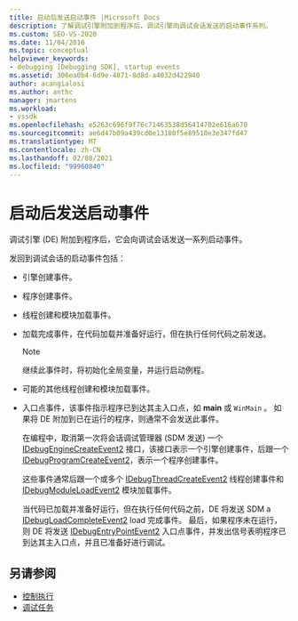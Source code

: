 ```yaml
---
title: 启动后发送启动事件 |Microsoft Docs
description: 了解调试引擎附加到程序后，调试引擎向调试会话发送的启动事件系列。
ms.custom: SEO-VS-2020
ms.date: 11/04/2016
ms.topic: conceptual
helpviewer_keywords:
- debugging [Debugging SDK], startup events
ms.assetid: 306ea0b4-6d9e-4871-8d8d-a4032d422940
author: acangialosi
ms.author: anthc
manager: jmartens
ms.workload:
- vssdk
ms.openlocfilehash: e5263c696f9f76c71463538d56414702e616a670
ms.sourcegitcommit: ae6d47b09a439cd0e13180f5e89510e3e347fd47
ms.translationtype: MT
ms.contentlocale: zh-CN
ms.lasthandoff: 02/08/2021
ms.locfileid: "99960840"
---
```

# <a name="send-startup-events-after-a-launch"></a>启动后发送启动事件
调试引擎 (DE) 附加到程序后，它会向调试会话发送一系列启动事件。

 发回到调试会话的启动事件包括：

- 引擎创建事件。

- 程序创建事件。

- 线程创建和模块加载事件。

- 加载完成事件，在代码加载并准备好运行，但在执行任何代码之前发送。

  > [!NOTE]
  > 继续此事件时，将初始化全局变量，并运行启动例程。

- 可能的其他线程创建和模块加载事件。

- 入口点事件，该事件指示程序已到达其主入口点，如 **main** 或 `WinMain` 。 如果将 DE 附加到已在运行的程序，则通常不会发送此事件。

  在编程中，取消第一次将会话调试管理器 (SDM 发送) 一个 [IDebugEngineCreateEvent2](../../extensibility/debugger/reference/idebugenginecreateevent2.md) 接口，该接口表示一个引擎创建事件，后跟一个 [IDebugProgramCreateEvent2](../../extensibility/debugger/reference/idebugprogramcreateevent2.md)，表示一个程序创建事件。

  这些事件通常后跟一个或多个 [IDebugThreadCreateEvent2](../../extensibility/debugger/reference/idebugthreadcreateevent2.md) 线程创建事件和 [IDebugModuleLoadEvent2](../../extensibility/debugger/reference/idebugmoduleloadevent2.md) 模块加载事件。

  当代码已加载并准备好运行，但在执行任何代码之前，DE 将发送 SDM a [IDebugLoadCompleteEvent2](../../extensibility/debugger/reference/idebugloadcompleteevent2.md) load 完成事件。 最后，如果程序未在运行，则 DE 将发送 [IDebugEntryPointEvent2](../../extensibility/debugger/reference/idebugentrypointevent2.md) 入口点事件，并发出信号表明程序已到达其主入口点，并且已准备好进行调试。

## <a name="see-also"></a>另请参阅
- [控制执行](../../extensibility/debugger/control-of-execution.md)
- [调试任务](../../extensibility/debugger/debugging-tasks.md)

